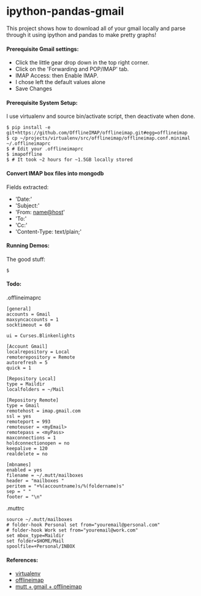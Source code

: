 ipython-pandas-gmail
========
This project shows how to download all of your gmail locally and parse through
it using ipython and pandas to make pretty graphs!

#### Prerequisite Gmail settings:

* Click the little gear drop down in the top right corner.
* Click on the 'Forwarding and POP/IMAP' tab.
* IMAP Access: then Enable IMAP.
* I chose left the default values alone
* Save Changes

#### Prerequisite System Setup:
I use virtualenv and source bin/activate script, then deactivate when done.
 
    $ pip install -e git+https://github.com/OfflineIMAP/offlineimap.git#egg=offlineimap
    $ cp ~/projects/virtualenv/src/offlineimap/offlineimap.conf.minimal ~/.offlineimaprc
    $ # Edit your .offlineimaprc
    $ imapoffline
    $ # It took ~2 hours for ~1.5GB locally stored

#### Convert IMAP box files into mongodb

Fields extracted:
* 'Date:'
* 'Subject:'
* 'From: <name@host>'
* 'To:'
* 'Cc:'
* 'Content-Type: text/plain;'

#### Running Demos:
The good stuff:

    $ 

#### Todo:
.offlineimaprc

    [general]
    accounts = Gmail
    maxsyncaccounts = 1
    socktimeout = 60

    ui = Curses.Blinkenlights

    [Account Gmail]
    localrepository = Local
    remoterepository = Remote
    autorefresh = 5
    quick = 1

    [Repository Local]
    type = Maildir
    localfolders = ~/Mail

    [Repository Remote]
    type = Gmail
    remotehost = imap.gmail.com
    ssl = yes
    remoteport = 993
    remoteuser = <myEmail>
    remotepass = <myPass>
    maxconnections = 1
    holdconnectionopen = no
    keepalive = 120
    realdelete = no

    [mbnames]
    enabled = yes
    filename = ~/.mutt/mailboxes
    header = "mailboxes "
    peritem = "+%(accountname)s/%(foldername)s"
    sep = " "
    footer = "\n"

.muttrc

    source ~/.mutt/mailboxes
    # folder-hook Personal set from="youremail@personal.com"
    # folder-hook Work set from="youremail@work.com"
    set mbox_type=Maildir
    set folder=$HOME/Mail
    spoolfile=+Personal/INBOX



#### References:
* [virtualenv](https://pypi.python.org/pypi/virtualenv)
* [offlineimap](http://offlineimap.org/)
* [mutt + gmail + offlineimap](http://pbrisbin.com/posts/mutt_gmail_offlineimap/)
